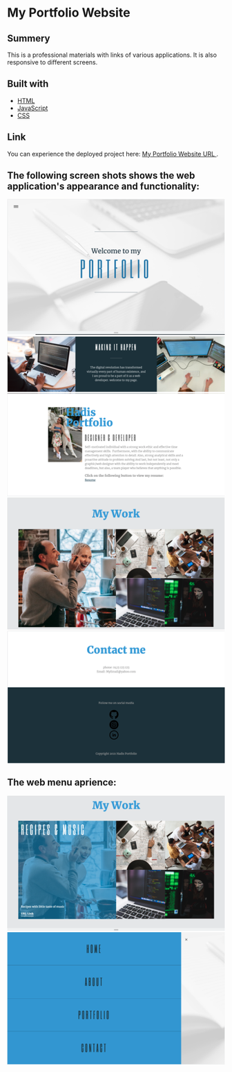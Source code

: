 # <My-Portfolio-Website>

# My Portfolio Website

## Summery
This is a professional materials with links of various applications.
It is also responsive to different screens.

## Built with

* [HTML](https://developer.mozilla.org/en-US/docs/Web/HTML)
* [JavaScript](https://developer.mozilla.org/en-US/docs/Web/JavaScript)
* [CSS](https://developer.mozilla.org/en-US/docs/Web/CSS)

## Link
You can experience the deployed project here: [My Portfolio Website URL ](https://hadisparsa.github.io/my-website/).


## The following screen shots shows the web application's appearance and functionality:

![screenshot](./img/ScreenShot1.jpg)
![screenshot](./img/ScreenShot2.jpg)
![screenshot](./img/ScreenShot3.jpg)
![screenshot](./img/ScreenShot4.jpg)
![screenshot](./img/ScreenShot5.jpg)

## The web menu aprience: 

![screenshot](./img/ScreenShot6.jpg)
![screenshot](./img/ScreenShot7.jpg)

